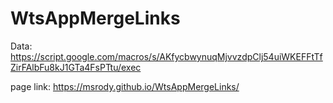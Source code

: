 # WtsAppMergeLinks


Data: https://script.google.com/macros/s/AKfycbwynuqMjvvzdpClj54uiWKEFFtTfZirFAlbFu8kJ1GTa4FsPTtu/exec

page link: https://msrody.github.io/WtsAppMergeLinks/
